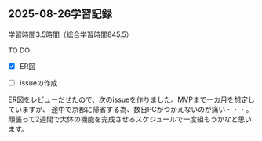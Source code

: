 ## 2025-08-26学習記録
学習時間3.5時間（総合学習時間845.5）

TO DO
- [x] ER図
- [ ] issueの作成


ER図をレビューだせたので、次のissueを作りました。MVPまで一カ月を想定していますが、
途中で京都に帰省する為、数日PCがつかえないのが痛い・・・。
頑張って2週間で大体の機能を完成させるスケジュールで一度組もうかなと思います。